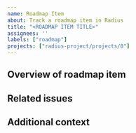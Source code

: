 ```yaml
---
name: Roadmap Item
about: Track a roadmap item in Radius
title: "<ROADMAP ITEM TITLE>"
assignees: ''
labels: ["roadmap"]
projects: ["radius-project/projects/8"]
---
```


## Overview of roadmap item

<!--Provide a brief overview and description-->

## Related issues

<!--Link any related GitHub issues here-->

## Additional context

<!--Add any other context about the roadmap item here-->
